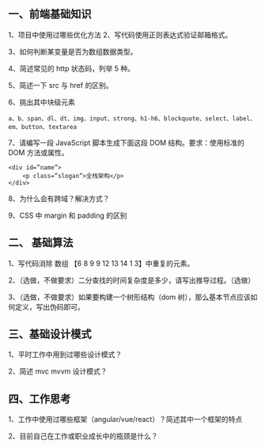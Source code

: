## 一、前端基础知识

1、项目中使用过哪些优化方法
2、写代码使用正则表达式验证邮箱格式。

3、如何判断某变量是否为数组数据类型。

4、简述常见的 http 状态码，列举 5 种。

5、简述一下 src 与 href 的区别。

6、挑出其中块级元素

```
a、b、span、dl、dt、img、input、strong、h1-h6、blockquote、select、label、em、button、textarea
```

7、请编写一段 JavaScript 脚本生成下面这段 DOM 结构。要求：使用标准的 DOM 方法或属性。

```
<div id=”name”>
    <p class=”slogan”>全栈架构</p>
</div>
```

8、为什么会有跨域？解决方式？

9、CSS 中 margin 和 padding 的区别

## 二、 基础算法

1、写代码消除 数组 【6 8 9 9 12 13 14 1 3】中重复的元素。

2、（选做，不做要求）二分查找的时间复杂度是多少，请写出推导过程。（选做）

3、（选做，不做要求）如果要构建一个树形结构（dom 树），那么基本节点应该如何定义，写出伪码即可。

## 三、基础设计模式

1、平时工作中用到过哪些设计模式？

2、简述 mvc mvvm 设计模式？

## 四、工作思考

1、工作中使用过哪些框架（angular/vue/react）？简述其中一个框架的特点

2、目前自己在工作或职业成长中的瓶颈是什么？
